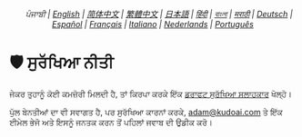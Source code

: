 <div align="center">
    <h6>
        <picture>
            <source type="image/svg+xml" media="(prefers-color-scheme: dark)" srcset="https://raw.githubusercontent.com/adamlui/js-utils/main/docs/images/earth-icon/white/icon32.svg">
            <img height=14 src="https://raw.githubusercontent.com/adamlui/js-utils/main/docs/images/earth-icon/black/icon32.svg">
        </picture>
        &nbsp;ਪੰਜਾਬੀ |
        <a href="../SECURITY.md">English</a> |
        <a href="../zh-cn/SECURITY.md">简体中文</a> |
        <a href="../zh-tw/LICENSE.md">繁體中文</a> |
        <a href="../ja/SECURITY.md">日本語</a> |
        <a href="../hi/SECURITY.md">हिंदी</a> |
        <a href="../bn/SECURITY.md">বাংলা</a> |
        <a href="../mr/SECURITY.md">मराठी</a> |
        <a href="../de/SECURITY.md">Deutsch</a> |
        <a href="../es/SECURITY.md">Español</a> |
        <a href="../fr/SECURITY.md">Français</a> |
        <a href="../it/SECURITY.md">Italiano</a> |
        <a href="../nl/SECURITY.md">Nederlands</a> |
        <a href="../pt/SECURITY.md">Português</a>
    </h6>
</div>

# 🛡️ ਸੁਰੱਖਿਆ ਨੀਤੀ

ਜੇਕਰ ਤੁਹਾਨੂੰ ਕੋਈ ਕਮਜ਼ੋਰੀ ਮਿਲਦੀ ਹੈ, ਤਾਂ ਕਿਰਪਾ ਕਰਕੇ ਇੱਕ [ਡਰਾਫਟ ਸੁਰੱਖਿਆ ਸਲਾਹਕਾਰ](https://github.com/adamlui/js-utils/security/advisories/new) ਖੋਲ੍ਹੋ।

ਪੁੱਲ ਬੇਨਤੀਆਂ ਦਾ ਵੀ ਸਵਾਗਤ ਹੈ, ਪਰ ਸੁਰੱਖਿਆ ਕਾਰਨਾਂ ਕਰਕੇ, <adam@kudoai.com> ਤੇ ਇੱਕ ਈਮੇਲ ਭੇਜੋ ਅਤੇ ਇਸਨੂੰ ਜਨਤਕ ਕਰਨ ਤੋਂ ਪਹਿਲਾਂ ਜਵਾਬ ਦੀ ਉਡੀਕ ਕਰੋ।
